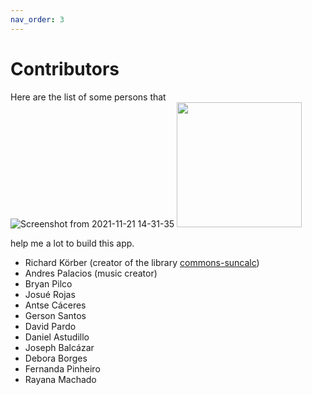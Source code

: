 ```yaml
---
nav_order: 3
---
```

# Contributors

Here are the list of some persons that![Screenshot from 2021-11-21 14-31-35]()
<img src="https://user-images.githubusercontent.com/35740463/144694493-a52a7746-5507-43f7-bbed-0ca76ecc02f9.png" height="200px"></img>

 help me a lot to build this app.

- Richard Körber (creator of the library [commons-suncalc](https://github.com/shred/commons-suncalc))
- Andres Palacios (music creator)
- Bryan Pilco
- Josué Rojas
- Antse Cáceres
- Gerson Santos
- David Pardo
- Daniel Astudillo
- Joseph Balcázar
- Debora Borges
- Fernanda Pinheiro
- Rayana Machado
